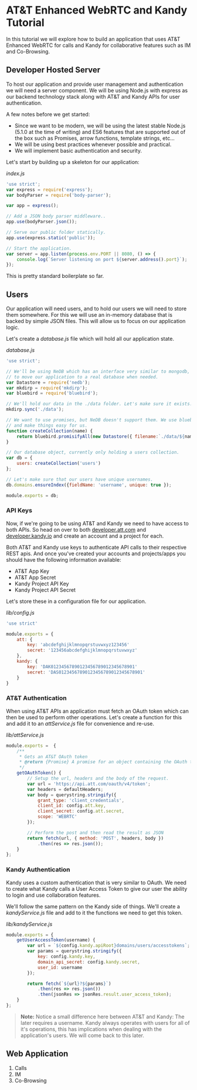 # AT&T Enhanced WebRTC and Kandy Tutorial

In this tutorial we will explore how to build an application that uses AT&T Enhanced WebRTC for calls and Kandy for collaborative features such as IM and Co-Browsing.

## Developer Hosted Server

To host our application and provide user management and authentication we will need a server component. We will be using Node.js with express as our backend technology stack along with AT&T and Kandy APIs for user authentication.

A few notes before we get started:
- Since we want to be modern, we will be using the latest stable Node.js (5.1.0 at the time of writing) and ES6 features that are supported out of the box such as Promises, arrow functions, template strings, etc...
- We will be using best practices whenever possible and practical.
- We will implement basic authentication and security.

Let's start by building up a skeleton for our application:

_index.js_
```javascript
'use strict';
var express = require('express');
var bodyParser = require('body-parser');

var app = express();

// Add a JSON body parser middleware..
app.use(bodyParser.json());

// Serve our public folder statically.
app.use(express.static('public'));

// Start the application.
var server = app.listen(process.env.PORT || 8080, () => {
    console.log(`Server listening on port ${server.address().port}`);
});
```

This is pretty standard boilerplate so far.

## Users

Our application will need users, and to hold our users we will need to store them somewhere. For this we will use an in-memory database that is backed by simple JSON files. This will allow us to focus on our application logic.

Let's create a _database.js_ file which will hold all our application state.

_database.js_
```javascript
'use strict';

// We'll be using NeDB which has an interface very similar to mongodb, this will allow us
// to move our application to a real database when needed.
var Datastore = require('nedb');
var mkdirp = require('mkdirp');
var bluebird = require('bluebird');

// We'll hold our data in the ./data folder. Let's make sure it exists.
mkdirp.sync('./data');

// We want to use promises, but NeDB doesn't support them. We use bluebird (a Promise library) to promisify NeDB's api
// and make things easy for us.
function createCollection(name) {
    return bluebird.promisifyAll(new Datastore({ filename:`./data/${name}.db`, autoload: true }));
}

// Our database object, currently only holding a users collection.
var db = {
    users: createCollection('users')
};

// Let's make sure that our users have unique usernames.
db.domains.ensureIndex({fieldName: 'username', unique: true });

module.exports = db;
```


### API Keys

Now, if we're going to be using AT&T and Kandy we need to have access to both APIs. So head on over to both [developer.att.com](https://developer.att.com) and [developer.kandy.io](https://developer.kandy.io) and create an account and a project for each.

Both AT&T and Kandy use keys to authenticate API calls to their respective REST apis. And once you've created your accounts and projects/apps you should have the following information available:

- AT&T App Key
- AT&T App Secret
- Kandy Project API Key
- Kandy Project API Secret

Let's store these in a configuration file for our application.

_lib/config.js_
```javascript
'use strict'

module.exports = {
    att: {
        key: 'abcdefghijklmnopqrstuvwxyz123456'
        secret: '123456abcdefghijklmnopqrstuvwxyz'
    },
    kandy: {
        key: 'DAK01234567890123456789012345678901'
        secret: 'DAS01234567890123456789012345678901'
    }   
}
```

### AT&T Authentication

When using AT&T APIs an application must fetch an OAuth token which can then be used to perform other operations. Let's create a function for this and add it to an _attService.js_ file for convenience and re-use.

_lib/attService.js_
```javascript
module.exports =  {
    /**
     * Gets an AT&T OAuth token
     * @return {Promise} A promise for an object containing the OAuth token.
     */
    getOAuthToken() {
        // Setup the url, headers and the body of the request.
        var url = 'https://api.att.com/oauth/v4/token';
        var headers = defaultHeaders;
        var body = querystring.stringify({
            grant_type: 'client_credentials',
            client_id: config.att.key,
            client_secret: config.att.secret,
            scope: 'WEBRTC'
        });

        // Perform the post and then read the result as JSON
        return fetch(url, { method: 'POST', headers, body })
            .then(res => res.json());
    }
};

```

### Kandy Authentication

Kandy uses a custom authentication that is very similar to OAuth. We need to create what Kandy calls a User Access Token to give our user the ability to login and use collaboration features.

We'll follow the same pattern on the Kandy side of things. We'll create a _kandyService.js_ file and add to it the functions we need to get this token.

_lib/kandyService.js_
```javascript
module.exports = {
    getUserAccessToken(username) {
        var url = `${config.kandy.apiRoot}domains/users/accesstokens`;
        var params = querystring.stringify({
            key: config.kandy.key,
            domain_api_secret: config.kandy.secret,
            user_id: username
        });

        return fetch(`${url}?${params}`)
            .then(res => res.json())
            .then(jsonRes => jsonRes.result.user_access_token);
    }
};
```

> **Note:** Notice a small difference here between AT&T and Kandy: The later requires a username. Kandy always operates with users for all of it's operations, this has implications when dealing with the application's users. We will come back to this later.


## Web Application

1. Calls
1. IM
1. Co-Browsing
